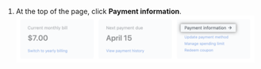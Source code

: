 1. At the top of the page, click **Payment information**.
  ![Payment information link](/assets/images/help/settings/payment-info-link.png)
